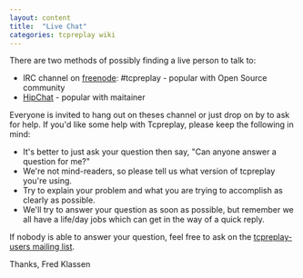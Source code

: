 ```yaml
---
layout: content
title:  "Live Chat"
categories: tcpreplay wiki
---
```


There are two methods of possibly finding a live person to talk to:   

* IRC channel on [freenode]: #tcpreplay - popular with Open Source community
* [HipChat] - popular with maitainer

Everyone is invited to hang out on theses channel or just drop on by to ask for help.
If you'd like some help with Tcpreplay, please keep the following in mind:

* It's better to just ask your question then say, "Can anyone answer a question for me?"
* We're not mind-readers, so please tell us what version of tcpreplay you're using.
* Try to explain your problem and what you are trying to accomplish as clearly as possible.
* We'll try to answer your question as soon as possible, but remember we all have a life/day jobs which can get in the way of a quick reply.

If nobody is able to answer your question, feel free to ask on the 
[tcpreplay-users mailing list][maillist].

Thanks,
Fred Klassen


[freenode]:   http://freenode.net
[HipChat]:    http://www.hipchat.com/gn8S5TnbV
[maillist]:   https://lists.sourceforge.net/lists/listinfo/tcpreplay-users
